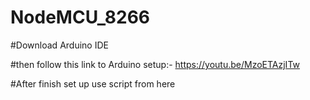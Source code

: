 # NodeMCU_8266

#Download Arduino IDE

#then follow this link to Arduino setup:- https://youtu.be/MzoETAzjITw

#After finish set up use script from here
